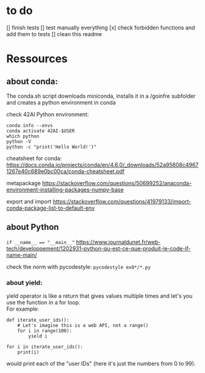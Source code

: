 # to do
[] finish tests
[] test manually everything
[x] check forbidden functions and add them to tests
[] clean this readme

# Ressources

## about conda:
The conda.sh script downloads miniconda, installs it in a /goinfre subfolder and creates a python environment in conda

check 42AI Python environment:
```
conda info --envs
conda activate 42AI-$USER
which python
python -V
python -c "print('Hello World!')"
```

cheatsheet for conda: https://docs.conda.io/projects/conda/en/4.6.0/_downloads/52a95608c49671267e40c689e0bc00ca/conda-cheatsheet.pdf

metapackage https://stackoverflow.com/questions/50699252/anaconda-environment-installing-packages-numpy-base

export and import https://stackoverflow.com/questions/41979133/import-conda-package-list-to-default-env

## about Python
`if __name__ == "__main__"`  https://www.journaldunet.fr/web-tech/developpement/1202931-python-qu-est-ce-que-produit-le-code-if-name-main/

check the norm with pycodestyle: `pycodestyle ex0*/*.py`

### about yield:
yield operator is like a return that gives values multiple times and let's you use the function in a for loop.<br />
For example:
```
def iterate_user_ids():
    # Let's imagine this is a web API, not a range()
    for i in range(100):
        yield i

for i in iterate_user_ids():
    print(i)
```
would print each of the "user IDs" (here it's just the numbers from 0 to 99).
